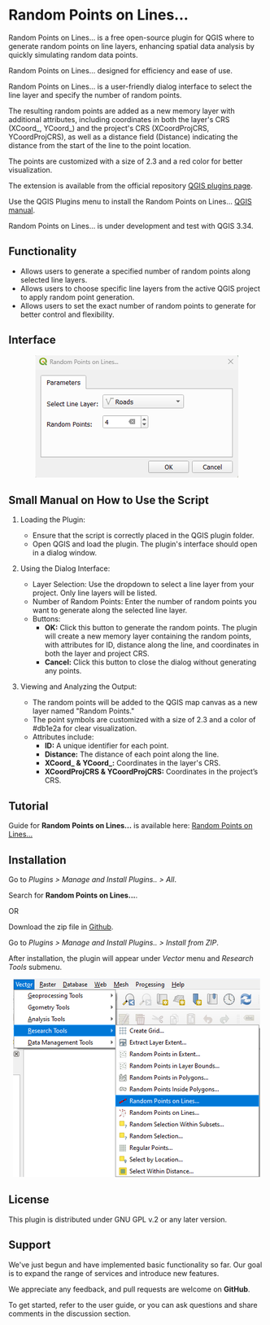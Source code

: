 # Random Points on Lines...

Random Points on Lines... is a free open-source plugin for QGIS where to generate random points on line layers, enhancing spatial data analysis by quickly simulating random data points.

Random Points on Lines... designed for efficiency and ease of use.

Random Points on Lines... is a user-friendly dialog interface to select the line layer and specify the number of random points.

The resulting random points are added as a new memory layer with additional attributes, including coordinates in both the layer's CRS (XCoord_, YCoord_) and the project's CRS (XCoordProjCRS, YCoordProjCRS), as well as a distance field (Distance) indicating the distance from the start of the line to the point location. 

The points are customized with a size of 2.3 and a red color for better visualization.

The extension is available from the official repository [QGIS plugins page](https://plugins.qgis.org/plugins/). 

Use the QGIS Plugins menu to install the Random Points on Lines... [QGIS manual](https://docs.qgis.org/3.34/en/docs/user_manual/plugins/plugins.html).

Random Points on Lines... is under development and test with QGIS 3.34.


## Functionality

- Allows users to generate a specified number of random points along selected line layers.
- Allows users to choose specific line layers from the active QGIS project to apply random point generation.
- Allows users to set the exact number of random points to generate for better control and flexibility.


## Interface

<p align="center">
  <img src="images/RandomPointsonLines.png" alt="Alt text">
</p>


## Small Manual on How to Use the Script

1.	Loading the Plugin:

    - Ensure that the script is correctly placed in the QGIS plugin folder.
    - Open QGIS and load the plugin. The plugin's interface should open in a dialog window.

2.	Using the Dialog Interface:

    - Layer Selection: Use the dropdown to select a line layer from your project. Only line layers will be listed.
    - Number of Random Points: Enter the number of random points you want to generate along the selected line layer.
    - Buttons:
      - **OK:** Click this button to generate the random points. The plugin will create a new memory layer containing the random points, with attributes for ID, distance along the line, and coordinates in both the layer and project CRS.
      - **Cancel:** Click this button to close the dialog without generating any points.

3.	Viewing and Analyzing the Output:

    - The random points will be added to the QGIS map canvas as a new layer named "Random Points."
    - The point symbols are customized with a size of 2.3 and a color of #db1e2a for clear visualization.
    - Attributes include:
      - **ID:** A unique identifier for each point.
      - **Distance:** The distance of each point along the line.
      - **XCoord_ & YCoord_:** Coordinates in the layer's CRS.
      - **XCoordProjCRS & YCoordProjCRS:** Coordinates in the project’s CRS.


## Tutorial 

Guide for **Random Points on Lines...** is available here: [Random Points on Lines...](https://gis.com.my/training/qgis-plugin/random-points-on-lines/)


## Installation

Go to *Plugins > Manage and Install Plugins.. > All*.

Search for **Random Points on Lines...**.

OR

Download the zip file in [Github](https://github.com/gisinnovationmy/RandomPointsonLines).

Go to *Plugins > Manage and Install Plugins.. > Install from ZIP*.


After installation, the plugin will appear under *Vector* menu and *Research Tools* submenu.

<p align="center">
  <img src="images/RandomPointsonLinesPath.png" alt="Alt text">
</p>


## License

This plugin is distributed under GNU GPL v.2 or any later version.


## Support

We've just begun and have implemented basic functionality so far. Our goal is to expand the range of services and introduce new features.

We appreciate any feedback, and pull requests are welcome on **GitHub**.

To get started, refer to the user guide, or you can ask questions and share comments in the discussion section.